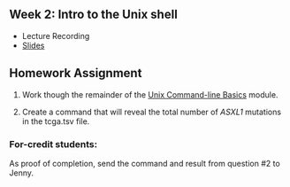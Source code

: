 ## Week 2: Intro to the Unix shell

- Lecture Recording
- [Slides]()

## Homework Assignment

1) Work though the remainder of the [Unix Command-line Basics](unix_command_line.md) module.

2) Create a command that will reveal the total number of *ASXL1* mutations in the tcga.tsv file.

### For-credit students:
As proof of completion, send the command and result from question #2 to Jenny.
